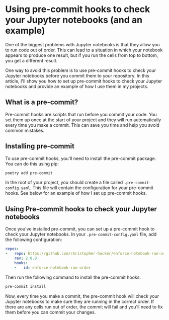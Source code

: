 # Using pre-commit hooks to check your Jupyter notebooks (and an example)

One of the biggest problems with Jupyter notebooks is that they allow you to run code out of order. This can lead to a situation in which your notebook appears to produce one result, but if you run the cells from top to bottom, you get a different result. 

One way to avoid this problem is to use pre-commit hooks to check your Jupyter notebooks before you commit them to your repository. In this article, I'll show you how to set up pre-commit hooks to check your Jupyter notebooks and provide an example of how I use them in my projects.

## What is a pre-commit? 

Pre-commit hooks are scripts that run before you commit your code. You set them up once at the start of your project and they will run automatically every time you make a commit. This can save you time and help you avoid common mistakes.

## Installing pre-commit

To use pre-commit hooks, you'll need to install the pre-commit package. You can do this using pip:

```bash
poetry add pre-commit
```

In the root of your project, you should create a file called `.pre-commit-config.yaml`. This file will contain the configuration for your pre-commit hooks. See below for an example of how I set up pre-commit hooks.

## Using Pre-commit hooks to check your Jupyter notebooks

Once you've installed pre-commit, you can set up a pre-commit hook to check your Jupyter notebooks. In your `.pre-commit-config.yaml` file, add the following configuration:

```yaml
repos:
-   repo: https://github.com/christopher-hacker/enforce-notebook-run-order
    rev: 2.0.0
    hooks:
    -   id: enforce-notebook-run-order
```

Then run the following command to install the pre-commit hooks:

```bash
pre-commit install
```

Now, every time you make a commit, the pre-commit hook will check your Jupyter notebooks to make sure they are running in the correct order. If there are any cells run out of order, the commit will fail and you'll need to fix them before you can commit your changes.